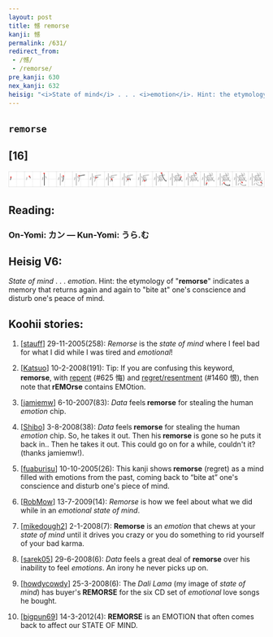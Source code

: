 ```yaml
---
layout: post
title: 憾 remorse
kanji: 憾
permalink: /631/
redirect_from:
 - /憾/
 - /remorse/
pre_kanji: 630
nex_kanji: 632
heisig: "<i>State of mind</i> . . . <i>emotion</i>. Hint: the etymology of &quot;<b>remorse</b>&quot; indicates a memory that returns again and again to &quot;bite at&quot; one's conscience and disturb one's peace of mind."
---
```


## `remorse`

## [16]

<div class="stroke"><img src="../images/E686BE.png" /></div>

## Reading:

### On-Yomi: カン &mdash; Kun-Yomi: うら.む

## Heisig V6:

<i>State of mind</i> . . . <i>emotion</i>. Hint: the etymology of &quot;<b>remorse</b>&quot; indicates a memory that returns again and again to &quot;bite at&quot; one's conscience and disturb one's peace of mind.

## Koohii stories:

1) [<a href="http://kanji.koohii.com/profile/stauff">stauff</a>] 29-11-2005(258): <em>Remorse</em> is the <em>state of mind</em> where I feel bad for what I did while I was tired and <em>emotional</em>!

2) [<a href="http://kanji.koohii.com/profile/Katsuo">Katsuo</a>] 10-2-2008(191): Tip: If you are confusing this keyword,<strong> remorse</strong>, with <a href="../625">repent</a> (#625 悔) and <a href="../1460">regret/resentment</a> (#1460 恨), then note that<strong> rEMOrse</strong> contains EMOtion.

3) [<a href="http://kanji.koohii.com/profile/jamiemw">jamiemw</a>] 6-10-2007(83): <em>Data</em> feels<strong> remorse</strong> for stealing the human <em>emotion</em> chip.

4) [<a href="http://kanji.koohii.com/profile/Shibo">Shibo</a>] 3-8-2008(38): <em>Data</em> feels<strong> remorse</strong> for stealing the human <em>emotion</em> chip. So, he takes it out. Then his<strong> remorse</strong> is gone so he puts it back in.. Then he takes it out. This could go on for a while, couldn&#039;t it? (thanks jamiemw!).

5) [<a href="http://kanji.koohii.com/profile/fuaburisu">fuaburisu</a>] 10-10-2005(26): This kanji shows<strong> remorse</strong> (regret) as a mind filled with emotions from the past, coming back to “bite at” one&#039;s conscience and disturb one&#039;s piece of mind.

6) [<a href="http://kanji.koohii.com/profile/RobMow">RobMow</a>] 13-7-2009(14): <em>Remorse</em> is how we feel about what we did while in an <em>emotional</em> <em>state of mind</em>.

7) [<a href="http://kanji.koohii.com/profile/mikedough2">mikedough2</a>] 2-1-2008(7): <strong>Remorse</strong> is an <em>emotion</em> that chews at your <em>state of mind </em>until it drives you crazy or you do something to rid yourself of your bad karma.

8) [<a href="http://kanji.koohii.com/profile/sarek05">sarek05</a>] 29-6-2008(6): <em>Data</em> feels a great deal of <strong>remorse</strong> over his inability to feel <em>emotions</em>. An irony he never picks up on.

9) [<a href="http://kanji.koohii.com/profile/howdycowdy">howdycowdy</a>] 25-3-2008(6): The <em>Dali Lama</em> (my image of <em>state of mind</em>) has buyer&#039;s<strong> REMORSE</strong> for the six CD set of <em>emotional</em> love songs he bought.

10) [<a href="http://kanji.koohii.com/profile/bigpun69">bigpun69</a>] 14-3-2012(4): <strong>REMORSE</strong> is an EMOTION that often comes back to affect our STATE OF MIND.
